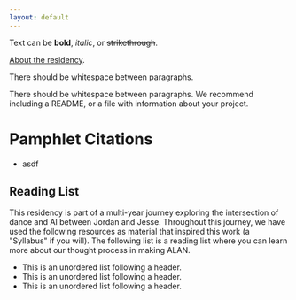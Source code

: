 ```yaml
---
layout: default
---
```


Text can be **bold**, _italic_, or ~~strikethrough~~.

[About the residency](./about-alan.html).

There should be whitespace between paragraphs.

There should be whitespace between paragraphs. We recommend including a README, or a file with information about your project.

# Pamphlet Citations

- asdf 

## Reading List

This residency is part of a multi-year journey exploring the intersection of dance and AI between Jordan and Jesse. Throughout this journey, we have used the following resources as material that inspired this work (a "Syllabus" if you will). The following list is a reading list where you can learn more about our thought process in making ALAN.

*   This is an unordered list following a header.
*   This is an unordered list following a header.
*   This is an unordered list following a header.


